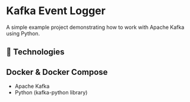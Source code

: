 # Kafka Event Logger

A simple example project demonstrating how to work with Apache Kafka using Python.

## 🧩 Technologies
##  Docker & Docker Compose
- Apache Kafka
- Python (kafka-python library)



